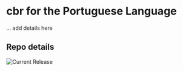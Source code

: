 # cbr for the Portuguese Language

... add details here 


## Repo details

![Current Release](https://img.shields.io/badge/release-v0.1.28-blue)

